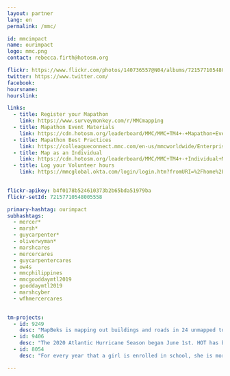 ```yaml
---
layout: partner
lang: en
permalink: /mmc/

id: mmcimpact
name: ourimpact
logo: mmc.png
contact: rebecca.firth@hotosm.org

flickr: https://www.flickr.com/photos/140736557@N04/albums/72157710548005558
twitter: https://www.twitter.com/
facebook:
hoursname:
hourslink:

links:
  - title: Register your Mapathon
    link: https://www.surveymonkey.com/r/MMCmapping
  - title: Mapathon Event Materials
    link: https://cdn.hotosm.org/leaderboard/MMC/MMC+TM4+-+Mapathon+Event+Materials.zip
  - title: Mapathon Best Practices
    link: https://colleagueconnect.mmc.com/en-us/mmcworldwide/EnterpriseFunctions/CSR/Lists/TabbedDocument/Mapathon%20Planning%20Best%20Practices.pdf
  - title: Map as an Individual
    link: https://cdn.hotosm.org/leaderboard/MMC/MMC+TM4+-+Individual+Mapping+Materials.zip
  - title: Log your Volunteer hours
    link: https://mmcglobal.okta.com/login/login.htm?fromURI=%2Fhome%2Fmarshmclennancompaniesinc_benevity_1%2F0oaaziurlsADHgpfw1t7%2Falnazix1nqttst0gP1t7
 

flickr-apikey: b4f0178b524610373b2b65bda51979ba
flickr-setId: 72157710548005558

primary-hashtag: ourimpact
subhashtags:
  - mercer*
  - marsh*
  - guycarpenter*
  - oliverwyman*
  - marshcares
  - mercercares
  - guycarpentercares
  - ow4s
  - mmcphilippines
  - mmcgooddaymtl2019
  - gooddaymtl2019
  - marshcyber
  - wfhmercercares
  

tm-projects:
  - id: 9249
    desc: "MapBeks is mapping out buildings and roads in 24 unmapped towns in the country. These 24 municipalities do not have a single building footprint on OpenStreetMap."
  - id: 9406
    desc: "The 2020 Atlantic Hurricane Season began June 1st. HOT has been requested by disaster preparedness and response actors to map buildings in Caribbean countries and other surrounding countries impacted by the hurricane season and the ongoing COVID-19 Pandemic. Please join our global effort by mapping on this project."
  - id: 8054
    desc: "For every year that a girl is enrolled in school, she is more likely to avoid early marriage and to survive childbirth. She will be less likely to suffer domestic violence, or be trafficked, and will have a higher future income."

---
```

